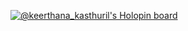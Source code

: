 [![@keerthana_kasthuril's Holopin board](https://holopin.me/keerthana_kasthuril)](https://holopin.io/@keerthana_kasthuril)
